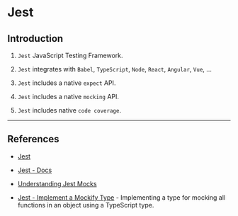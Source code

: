 # Jest

## Introduction

1. `Jest` JavaScript Testing Framework.

2. `Jest` integrates with `Babel`, `TypeScript`, `Node`, `React`, `Angular`, `Vue`, ...

3. `Jest` includes a native `expect` API.

4. `Jest` includes a native `mocking` API.

5. `Jest` includes native `code coverage`.


---

## References

* [Jest](https://jestjs.io/)

* [Jest - Docs](https://jestjs.io/docs/en/getting-started)

* [Understanding Jest Mocks](https://medium.com/@rickhanlonii/understanding-jest-mocks-f0046c68e53c)

* [Jest - Implement a Mockify Type](ttps://patrickdesjardins.com/blog/mocking-every-functions-of-an-object-with-jest-and-typescript) - Implementing a type for mocking all functions in an object using a TypeScript type.